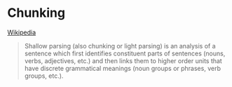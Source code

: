 # Chunking
[Wikipedia](https://en.wikipedia.org/wiki/Shallow_parsing)

> Shallow parsing (also chunking or light parsing) is an analysis of a sentence which first identifies constituent parts of sentences (nouns, verbs, adjectives, etc.) and then links them to higher order units that have discrete grammatical meanings (noun groups or phrases, verb groups, etc.).